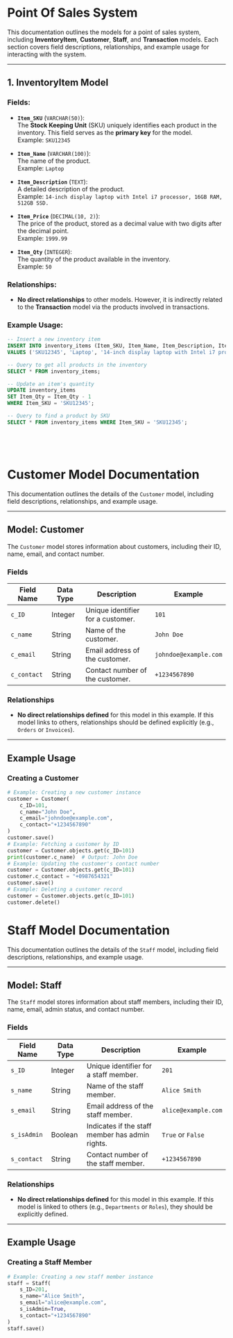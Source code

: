 # Point Of Sales System

This documentation outlines the models for a point of sales system, including **InventoryItem**, **Customer**, **Staff**, and **Transaction** models. Each section covers field descriptions, relationships, and example usage for interacting with the system.

---

## **1. InventoryItem Model**

### **Fields**:
- **`Item_SKU`** (`VARCHAR(50)`):  
  The **Stock Keeping Unit** (SKU) uniquely identifies each product in the inventory. This field serves as the **primary key** for the model.  
  Example: `SKU12345`

- **`Item_Name`** (`VARCHAR(100)`):  
  The name of the product.  
  Example: `Laptop`

- **`Item_Description`** (`TEXT`):  
  A detailed description of the product.  
  Example: `14-inch display laptop with Intel i7 processor, 16GB RAM, 512GB SSD.`

- **`Item_Price`** (`DECIMAL(10, 2)`):  
  The price of the product, stored as a decimal value with two digits after the decimal point.  
  Example: `1999.99`

- **`Item_Qty`** (`INTEGER`):  
  The quantity of the product available in the inventory.  
  Example: `50`

### **Relationships**:
- **No direct relationships** to other models. However, it is indirectly related to the **Transaction** model via the products involved in transactions.

### **Example Usage**:

```sql
-- Insert a new inventory item
INSERT INTO inventory_items (Item_SKU, Item_Name, Item_Description, Item_Price, Item_Qty)
VALUES ('SKU12345', 'Laptop', '14-inch display laptop with Intel i7 processor, 16GB RAM, 512GB SSD.', 1999.99, 50);

-- Query to get all products in the inventory
SELECT * FROM inventory_items;

-- Update an item's quantity
UPDATE inventory_items
SET Item_Qty = Item_Qty - 1
WHERE Item_SKU = 'SKU12345';

-- Query to find a product by SKU
SELECT * FROM inventory_items WHERE Item_SKU = 'SKU12345';






```


# Customer Model Documentation

This documentation outlines the details of the `Customer` model, including field descriptions, relationships, and example usage.

---

## **Model: Customer**

The `Customer` model stores information about customers, including their ID, name, email, and contact number.

### **Fields**

| Field Name  | Data Type   | Description                      | Example                |
|-------------|-------------|----------------------------------|------------------------|
| `c_ID`      | Integer     | Unique identifier for a customer.| `101`                 |
| `c_name`    | String      | Name of the customer.            | `John Doe`            |
| `c_email`   | String      | Email address of the customer.   | `johndoe@example.com` |
| `c_contact` | String      | Contact number of the customer.  | `+1234567890`         |

### **Relationships**

- **No direct relationships defined** for this model in this example. If this model links to others, relationships should be defined explicitly (e.g., `Orders` or `Invoices`).

---

## **Example Usage**

### **Creating a Customer**
```python
# Example: Creating a new customer instance
customer = Customer(
    c_ID=101,
    c_name="John Doe",
    c_email="johndoe@example.com",
    c_contact="+1234567890"
)
customer.save()
# Example: Fetching a customer by ID
customer = Customer.objects.get(c_ID=101)
print(customer.c_name)  # Output: John Doe
# Example: Updating the customer's contact number
customer = Customer.objects.get(c_ID=101)
customer.c_contact = "+0987654321"
customer.save()
# Example: Deleting a customer record
customer = Customer.objects.get(c_ID=101)
customer.delete()
```
# Staff Model Documentation

This documentation outlines the details of the `Staff` model, including field descriptions, relationships, and example usage.

---

## **Model: Staff**

The `Staff` model stores information about staff members, including their ID, name, email, admin status, and contact number.

### **Fields**

| Field Name   | Data Type   | Description                                  | Example                |
|--------------|-------------|----------------------------------------------|------------------------|
| `s_ID`       | Integer     | Unique identifier for a staff member.        | `201`                 |
| `s_name`     | String      | Name of the staff member.                    | `Alice Smith`         |
| `s_email`    | String      | Email address of the staff member.           | `alice@example.com`   |
| `s_isAdmin`  | Boolean     | Indicates if the staff member has admin rights.| `True` or `False`     |
| `s_contact`  | String      | Contact number of the staff member.          | `+1234567890`         |

### **Relationships**

- **No direct relationships defined** for this model in this example. If this model is linked to others (e.g., `Departments` or `Roles`), they should be explicitly defined.

---

## **Example Usage**

### **Creating a Staff Member**
```python
# Example: Creating a new staff member instance
staff = Staff(
    s_ID=201,
    s_name="Alice Smith",
    s_email="alice@example.com",
    s_isAdmin=True,
    s_contact="+1234567890"
)
staff.save()
```